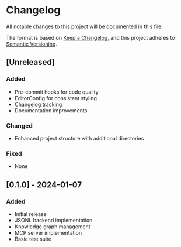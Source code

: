 # Changelog

All notable changes to this project will be documented in this file.

The format is based on [Keep a Changelog](https://keepachangelog.com/en/1.0.0/),
and this project adheres to [Semantic Versioning](https://semver.org/spec/v2.0.0.html).

## [Unreleased]

### Added
- Pre-commit hooks for code quality
- EditorConfig for consistent styling
- Changelog tracking
- Documentation improvements

### Changed
- Enhanced project structure with additional directories

### Fixed
- None

## [0.1.0] - 2024-01-07

### Added
- Initial release
- JSONL backend implementation
- Knowledge graph management
- MCP server implementation
- Basic test suite